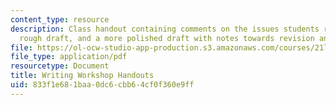```yaml
---
content_type: resource
description: Class handout containing comments on the issues students raised, an analysed
  rough draft, and a more polished draft with notes towards revision and comparison.
file: https://ol-ocw-studio-app-production.s3.amazonaws.com/courses/21l-007-world-literatures-travel-writing-fall-2008/833f1e681baa0dc6cbb64cf0f360e9ff_writ_work_hand.pdf
file_type: application/pdf
resourcetype: Document
title: Writing Workshop Handouts
uid: 833f1e68-1baa-0dc6-cbb6-4cf0f360e9ff
---
```

